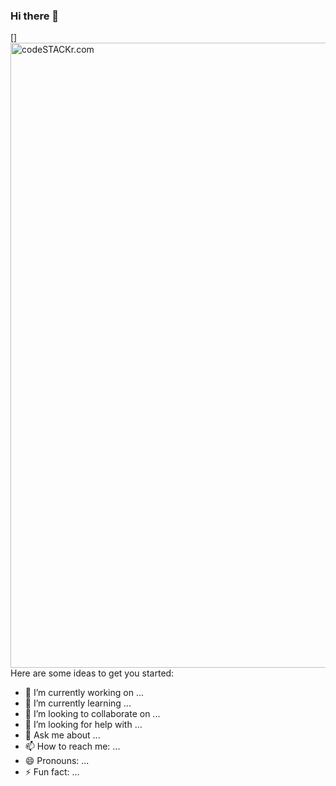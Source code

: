 ### Hi there 👋

[<img align="left" alt="codeSTACKr.com" width="1000px" src="https://user-images.githubusercontent.com/71411560/107285655-c5543680-6a5f-11eb-964f-c4e194dfcffa.png" />]
<br />
Here are some ideas to get you started:

- 🔭 I’m currently working on ...
- 🌱 I’m currently learning ...
- 👯 I’m looking to collaborate on ...
- 🤔 I’m looking for help with ...
- 💬 Ask me about ...
- 📫 How to reach me: ...
- 😄 Pronouns: ...
- ⚡ Fun fact: ...

